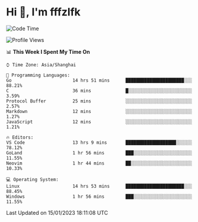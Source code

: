 # Hi 👋, I'm fffzlfk

<!--START_SECTION:waka-->
![Code Time](http://img.shields.io/badge/Code%20Time-34%20hrs%2017%20mins-blue)

![Profile Views](http://img.shields.io/badge/Profile%20Views-6-blue)

📊 **This Week I Spent My Time On** 

```text
⌚︎ Time Zone: Asia/Shanghai

💬 Programming Languages: 
Go                       14 hrs 51 mins      ██████████████████████░░░   88.21% 
C                        36 mins             █░░░░░░░░░░░░░░░░░░░░░░░░   3.59% 
Protocol Buffer          25 mins             ░░░░░░░░░░░░░░░░░░░░░░░░░   2.57% 
Markdown                 12 mins             ░░░░░░░░░░░░░░░░░░░░░░░░░   1.27% 
JavaScript               12 mins             ░░░░░░░░░░░░░░░░░░░░░░░░░   1.21%

🔥 Editors: 
VS Code                  13 hrs 9 mins       ███████████████████░░░░░░   78.12% 
GoLand                   1 hr 56 mins        ███░░░░░░░░░░░░░░░░░░░░░░   11.55% 
Neovim                   1 hr 44 mins        ██░░░░░░░░░░░░░░░░░░░░░░░   10.33%

💻 Operating System: 
Linux                    14 hrs 53 mins      ██████████████████████░░░   88.45% 
Windows                  1 hr 56 mins        ███░░░░░░░░░░░░░░░░░░░░░░   11.55%

```


 Last Updated on 15/01/2023 18:11:08 UTC
<!--END_SECTION:waka-->
